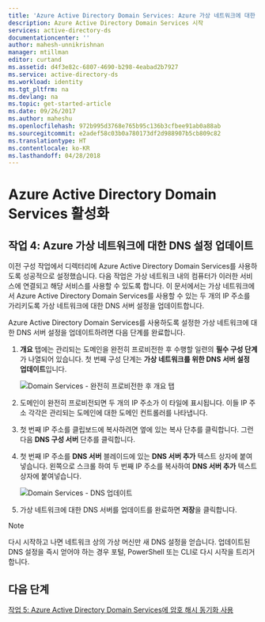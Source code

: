 ```yaml
---
title: 'Azure Active Directory Domain Services: Azure 가상 네트워크에 대한 DNS 설정 업데이트 | Microsoft Docs'
description: Azure Active Directory Domain Services 시작
services: active-directory-ds
documentationcenter: ''
author: mahesh-unnikrishnan
manager: mtillman
editor: curtand
ms.assetid: d4f3e82c-6807-4690-b298-4eabad2b7927
ms.service: active-directory-ds
ms.workload: identity
ms.tgt_pltfrm: na
ms.devlang: na
ms.topic: get-started-article
ms.date: 09/26/2017
ms.author: maheshu
ms.openlocfilehash: 972b995d3768e765b95c136b3cfbee91ab0a88ab
ms.sourcegitcommit: e2adef58c03b0a780173df2d988907b5cb809c82
ms.translationtype: HT
ms.contentlocale: ko-KR
ms.lasthandoff: 04/28/2018
---
```

# <a name="enable-azure-active-directory-domain-services"></a>Azure Active Directory Domain Services 활성화

## <a name="task-4-update-dns-settings-for-the-azure-virtual-network"></a>작업 4: Azure 가상 네트워크에 대한 DNS 설정 업데이트
이전 구성 작업에서 디렉터리에 Azure Active Directory Domain Services를 사용하도록 성공적으로 설정했습니다. 다음 작업은 가상 네트워크 내의 컴퓨터가 이러한 서비스에 연결되고 해당 서비스를 사용할 수 있도록 합니다. 이 문서에서는 가상 네트워크에서 Azure Active Directory Domain Services를 사용할 수 있는 두 개의 IP 주소를 가리키도록 가상 네트워크에 대한 DNS 서버 설정을 업데이트합니다.

Azure Active Directory Domain Services를 사용하도록 설정한 가상 네트워크에 대한 DNS 서버 설정을 업데이트하려면 다음 단계를 완료합니다.

1. **개요** 탭에는 관리되는 도메인을 완전히 프로비전한 후 수행할 일련의 **필수 구성 단계**가 나열되어 있습니다. 첫 번째 구성 단계는 **가상 네트워크를 위한 DNS 서버 설정 업데이트**입니다.

    ![Domain Services - 완전히 프로비전한 후 개요 탭](./media/getting-started/domain-services-provisioned-overview.png)

2. 도메인이 완전히 프로비전되면 두 개의 IP 주소가 이 타일에 표시됩니다. 이들 IP 주소 각각은 관리되는 도메인에 대한 도메인 컨트롤러를 나타냅니다.

3. 첫 번째 IP 주소를 클립보드에 복사하려면 옆에 있는 복사 단추를 클릭합니다. 그런 다음 **DNS 구성 서버** 단추를 클릭합니다.

4. 첫 번째 IP 주소를 **DNS 서버** 블레이드에 있는 **DNS 서버 추가** 텍스트 상자에 붙여넣습니다. 왼쪽으로 스크롤 하여 두 번째 IP 주소를 복사하여 **DNS 서버 추가** 텍스트 상자에 붙여넣습니다.

    ![Domain Services - DNS 업데이트](./media/getting-started/domain-services-update-dns.png)

5. 가상 네트워크에 대한 DNS 서버를 업데이트를 완료하면 **저장**을 클릭합니다.

> [!NOTE]
> 다시 시작하고 나면 네트워크 상의 가상 머신만 새 DNS 설정을 얻습니다. 업데이트된 DNS 설정을 즉시 얻어야 하는 경우 포털, PowerShell 또는 CLI로 다시 시작을 트리거합니다.
>
>

## <a name="next-step"></a>다음 단계
[작업 5: Azure Active Directory Domain Services에 암호 해시 동기화 사용](active-directory-ds-getting-started-password-sync.md)
